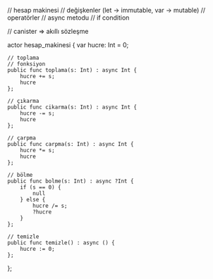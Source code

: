 // hesap makinesi
// değişkenler (let -> immutable, var -> mutable)
// operatörler
// async metodu
// if condition

// canister => akıllı sözleşme

actor hesap_makinesi {
    var hucre: Int = 0;
    
    // toplama
    // fonksiyon
    public func toplama(s: Int) : async Int {
        hucre += s;
        hucre
    };
    
    // çıkarma
    public func cikarma(s: Int) : async Int {
        hucre -= s;
        hucre
    };
    
    // çarpma
    public func carpma(s: Int) : async Int {
        hucre *= s;
        hucre
    };
    
    // bölme
    public func bolme(s: Int) : async ?Int {
        if (s == 0) {
            null
        } else {
            hucre /= s;
            ?hucre
        }
    };
    
    // temizle
    public func temizle() : async () {
        hucre := 0;
    };
};
